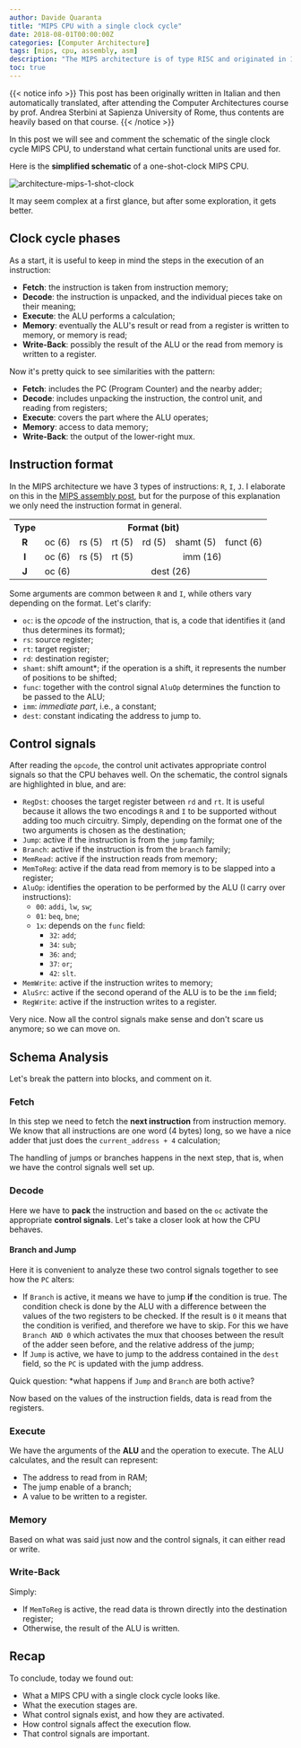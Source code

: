 ```yaml
---
author: Davide Quaranta
title: "MIPS CPU with a single clock cycle"
date: 2018-08-01T00:00:00Z
categories: [Computer Architecture]
tags: [mips, cpu, assembly, asm]
description: "The MIPS architecture is of type RISC and originated in 1981 from a research project by Prof. Hennessy at Stanford. This architecture is characterized by instructions of the same length, and is geared toward simplifying pipeline implementation."
toc: true
---
```


{{< notice info >}}
This post has been originally written in Italian and then automatically translated, after attending the Computer Architectures course by prof. Andrea Sterbini at Sapienza University of Rome, thus contents are heavily based on that course.
{{< /notice >}}

In this post we will see and comment the schematic of the single clock cycle MIPS CPU, to understand what certain functional units are used for.

Here is the **simplified schematic** of a one-shot-clock MIPS CPU.

![architecture-mips-1-shot-clock](/images/post/mips/1-clock-cycle-mips-cpu-scheme.png)

It may seem complex at a first glance, but after some exploration, it gets better.

## Clock cycle phases

As a start, it is useful to keep in mind the steps in the execution of an instruction:

- **Fetch**: the instruction is taken from instruction memory;
- **Decode**: the instruction is unpacked, and the individual pieces take on their meaning;
- **Execute**: the ALU performs a calculation;
- **Memory**: eventually the ALU's result or read from a register is written to memory, or memory is read;
- **Write-Back**: possibly the result of the ALU or the read from memory is written to a register.

Now it's pretty quick to see similarities with the pattern:

- **Fetch**: includes the PC (Program Counter) and the nearby adder;
- **Decode**: includes unpacking the instruction, the control unit, and reading from registers;
- **Execute**: covers the part where the ALU operates;
- **Memory**: access to data memory;
- **Write-Back**: the output of the lower-right mux.

## Instruction format

In the MIPS architecture we have 3 types of instructions: `R`, `I`, `J`. I elaborate on this in the [MIPS assembly post](../basics/), but for the purpose of this explanation we only need the instruction format in general.

<table>
<tbody>
    <tr>
        <th>Type</th>
        <th colspan="6">Format (bit)</th></tr>
    <tr align="center">
        <td><b>R</b></td>
        <td>oc (6)</td>
        <td>rs (5)</td>
        <td>rt (5)</td>
        <td>rd (5)</td>
        <td>shamt (5)</td>
        <td>funct (6)
        </td>
    </tr>
    <tr align="center">
        <td><b>I</b></td>
        <td>oc (6)</td>
        <td>rs (5)</td>
        <td>rt (5)</td>
        <td colspan="3">imm (16)
        </td>
    </tr>
    <tr align="center">
        <td><b>J</b></td>
        <td>oc (6)</td>
        <td colspan="5">dest (26)
        </td>
    </tr>
</tbody>
</table>

Some arguments are common between `R` and `I`, while others vary depending on the format. Let's clarify:

- `oc`: is the *opcode* of the instruction, that is, a code that identifies it (and thus determines its format);
- `rs`: source register;
- `rt`: target register;
- `rd`: destination register;
- `shamt`: shift amount*; if the operation is a shift, it represents the number of positions to be shifted;
- `func`: together with the control signal `AluOp` determines the function to be passed to the ALU;
- `imm`: *immediate part*, i.e., a constant;
- `dest`: constant indicating the address to jump to.

## Control signals

After reading the `opcode`, the control unit activates appropriate control signals so that the CPU behaves well. On the schematic, the control signals are highlighted in blue, and are:

- `RegDst`: chooses the target register between `rd` and `rt`. It is useful because it allows the two encodings `R` and `I` to be supported without adding too much circuitry. Simply, depending on the format one of the two arguments is chosen as the destination;
- `Jump`: active if the instruction is from the `jump` family;
- `Branch`: active if the instruction is from the `branch` family;
- `MemRead`: active if the instruction reads from memory;
- `MemToReg`: active if the data read from memory is to be slapped into a register;
- `AluOp`: identifies the operation to be performed by the ALU (I carry over instructions):
  - `00`: `addi`, `lw`, `sw`;
  - `01`: `beq`, `bne`;
  - `1x`: depends on the `func` field:
    - `32`: `add`;
    - `34`: `sub`;
    - `36`: `and`;
    - `37`: `or`;
    - `42`: `slt`.
- `MemWrite`: active if the instruction writes to memory;
- `AluSrc`: active if the second operand of the ALU is to be the `imm` field;
- `RegWrite`: active if the instruction writes to a register.

Very nice. Now all the control signals make sense and don't scare us anymore; so we can move on.

## Schema Analysis

Let's break the pattern into blocks, and comment on it.

### Fetch

In this step we need to fetch the **next instruction** from instruction memory. We know that all instructions are one word (4 bytes) long, so we have a nice adder that just does the `current_address + 4` calculation;

The handling of jumps or branches happens in the next step, that is, when we have the control signals well set up.

### Decode

Here we have to **pack** the instruction and based on the `oc` activate the appropriate **control signals**. Let's take a closer look at how the CPU behaves.

#### Branch and Jump

Here it is convenient to analyze these two control signals together to see how the `PC` alters:

- If `Branch` is active, it means we have to jump **if** the condition is true. The condition check is done by the ALU with a difference between the values of the two registers to be checked. If the result is `0` it means that the condition is verified, and therefore we have to skip. For this we have `Branch AND 0` which activates the mux that chooses between the result of the adder seen before, and the relative address of the jump;
- If `Jump` is active, we have to jump to the address contained in the `dest` field, so the `PC` is updated with the jump address.

Quick question: *what happens if `Jump` and `Branch` are both active?

Now based on the values of the instruction fields, data is read from the registers.

### Execute

We have the arguments of the **ALU** and the operation to execute. The ALU calculates, and the result can represent:

- The address to read from in RAM;
- The jump enable of a branch;
- A value to be written to a register.

### Memory

Based on what was said just now and the control signals, it can either read or write. 

### Write-Back

Simply:

- If `MemToReg` is active, the read data is thrown directly into the destination register;
- Otherwise, the result of the ALU is written.

## Recap

To conclude, today we found out:

- What a MIPS CPU with a single clock cycle looks like.
- What the execution stages are.
- What control signals exist, and how they are activated.
- How control signals affect the execution flow.
- That control signals are important.
